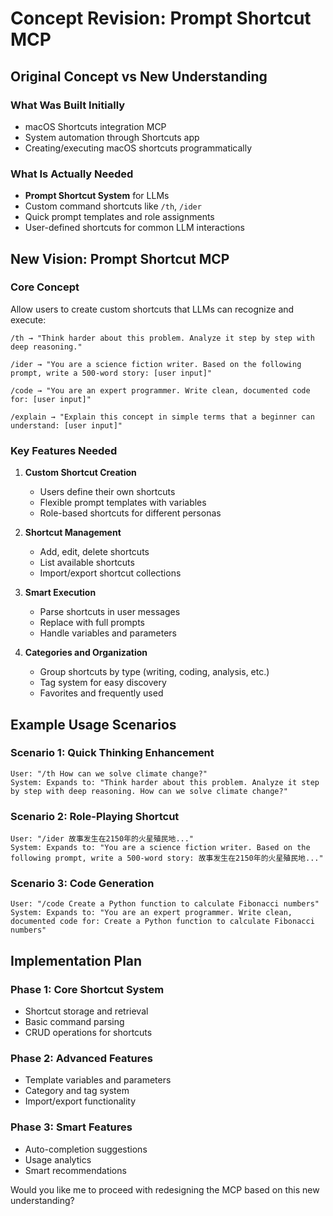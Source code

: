 # Concept Revision: Prompt Shortcut MCP

## Original Concept vs New Understanding

### What Was Built Initially
- macOS Shortcuts integration MCP
- System automation through Shortcuts app
- Creating/executing macOS shortcuts programmatically

### What Is Actually Needed
- **Prompt Shortcut System** for LLMs
- Custom command shortcuts like `/th`, `/ider`
- Quick prompt templates and role assignments
- User-defined shortcuts for common LLM interactions

## New Vision: Prompt Shortcut MCP

### Core Concept
Allow users to create custom shortcuts that LLMs can recognize and execute:

```
/th → "Think harder about this problem. Analyze it step by step with deep reasoning."

/ider → "You are a science fiction writer. Based on the following prompt, write a 500-word story: [user input]"

/code → "You are an expert programmer. Write clean, documented code for: [user input]"

/explain → "Explain this concept in simple terms that a beginner can understand: [user input]"
```

### Key Features Needed

1. **Custom Shortcut Creation**
   - Users define their own shortcuts
   - Flexible prompt templates with variables
   - Role-based shortcuts for different personas

2. **Shortcut Management**
   - Add, edit, delete shortcuts
   - List available shortcuts
   - Import/export shortcut collections

3. **Smart Execution**
   - Parse shortcuts in user messages
   - Replace with full prompts
   - Handle variables and parameters

4. **Categories and Organization**
   - Group shortcuts by type (writing, coding, analysis, etc.)
   - Tag system for easy discovery
   - Favorites and frequently used

## Example Usage Scenarios

### Scenario 1: Quick Thinking Enhancement
```
User: "/th How can we solve climate change?"
System: Expands to: "Think harder about this problem. Analyze it step by step with deep reasoning. How can we solve climate change?"
```

### Scenario 2: Role-Playing Shortcut
```
User: "/ider 故事发生在2150年的火星殖民地..."
System: Expands to: "You are a science fiction writer. Based on the following prompt, write a 500-word story: 故事发生在2150年的火星殖民地..."
```

### Scenario 3: Code Generation
```
User: "/code Create a Python function to calculate Fibonacci numbers"
System: Expands to: "You are an expert programmer. Write clean, documented code for: Create a Python function to calculate Fibonacci numbers"
```

## Implementation Plan

### Phase 1: Core Shortcut System
- Shortcut storage and retrieval
- Basic command parsing
- CRUD operations for shortcuts

### Phase 2: Advanced Features
- Template variables and parameters
- Category and tag system
- Import/export functionality

### Phase 3: Smart Features
- Auto-completion suggestions
- Usage analytics
- Smart recommendations

Would you like me to proceed with redesigning the MCP based on this new understanding?
